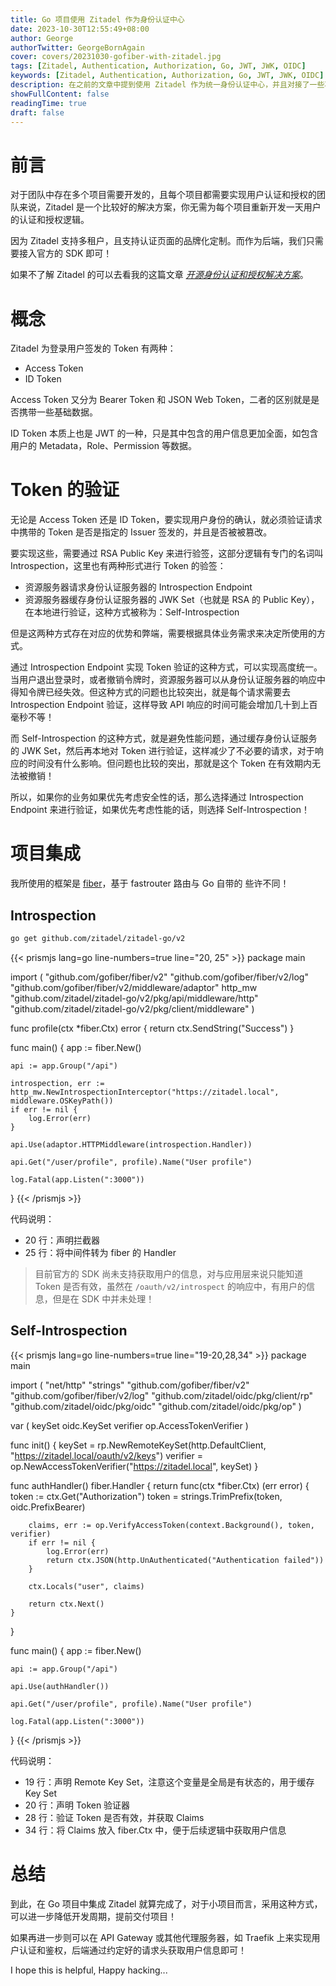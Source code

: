 ```yaml
---
title: Go 项目使用 Zitadel 作为身份认证中心
date: 2023-10-30T12:55:49+08:00
author: George
authorTwitter: GeorgeBornAgain
cover: covers/20231030-gofiber-with-zitadel.jpg
tags: [Zitadel, Authentication, Authorization, Go, JWT, JWK, OIDC]
keywords: [Zitadel, Authentication, Authorization, Go, JWT, JWK, OIDC]
description: 在之前的文章中提到使用 Zitadel 作为统一身份认证中心，并且对接了一些项目，今天来介绍如何在 Go 项目中集成 Zitadel
showFullContent: false
readingTime: true
draft: false
---
```


# 前言

对于团队中存在多个项目需要开发的，且每个项目都需要实现用户认证和授权的团队来说，Zitadel 是一个比较好的解决方案，你无需为每个项目重新开发一天用户的认证和授权逻辑。

因为 Zitadel 支持多租户，且支持认证页面的品牌化定制。而作为后端，我们只需要接入官方的 SDK 即可！

如果不了解 Zitadel 的可以去看我的这篇文章 [*开源身份认证和授权解决方案*](/technology/20220820.html)。

# 概念

Zitadel 为登录用户签发的 Token 有两种：

* Access Token
* ID Token

Access Token 又分为 Bearer Token 和 JSON Web Token，二者的区别就是是否携带一些基础数据。

ID Token 本质上也是 JWT 的一种，只是其中包含的用户信息更加全面，如包含用户的 Metadata，Role、Permission 等数据。

# Token 的验证

无论是 Access Token 还是 ID Token，要实现用户身份的确认，就必须验证请求中携带的 Token 是否是指定的 Issuer 签发的，并且是否被被篡改。

要实现这些，需要通过 RSA Public Key 来进行验签，这部分逻辑有专门的名词叫 Introspection，这里也有两种形式进行 Token 的验签：

* 资源服务器请求身份认证服务器的 Introspection Endpoint
* 资源服务器缓存身份认证服务器的 JWK Set（也就是 RSA 的 Public Key），在本地进行验证，这种方式被称为：Self-Introspection

但是这两种方式存在对应的优势和弊端，需要根据具体业务需求来决定所使用的方式。

通过 Introspection Endpoint 实现 Token 验证的这种方式，可以实现高度统一。当用户退出登录时，或者撤销令牌时，资源服务器可以从身份认证服务器的响应中得知令牌已经失效。但这种方式的问题也比较突出，就是每个请求需要去 Introspection Endpoint 验证，这样导致 API 响应的时间可能会增加几十到上百毫秒不等！

而 Self-Introspection 的这种方式，就是避免性能问题，通过缓存身份认证服务的 JWK Set，然后再本地对 Token 进行验证，这样减少了不必要的请求，对于响应的时间没有什么影响。但问题也比较的突出，那就是这个 Token 在有效期内无法被撤销！

所以，如果你的业务如果优先考虑安全性的话，那么选择通过 Introspection Endpoint 来进行验证，如果优先考虑性能的话，则选择 Self-Introspection！

# 项目集成

我所使用的框架是 [fiber](https://gofiber.io/)，基于 fastrouter 路由与 Go 自带的 些许不同！

## Introspection

```bash
go get github.com/zitadel/zitadel-go/v2
```

{{< prismjs lang=go line-numbers=true line="20, 25" >}}
package main

import (
    "github.com/gofiber/fiber/v2"
    "github.com/gofiber/fiber/v2/log"
    "github.com/gofiber/fiber/v2/middleware/adaptor"
    http_mw "github.com/zitadel/zitadel-go/v2/pkg/api/middleware/http"
    "github.com/zitadel/zitadel-go/v2/pkg/client/middleware"
)

func profile(ctx *fiber.Ctx) error {
    return ctx.SendString("Success")
}

func main() {
    app := fiber.New()
    
    api := app.Group("/api")

    introspection, err := http_mw.NewIntrospectionInterceptor("https://zitadel.local", middleware.OSKeyPath())
    if err != nil {
        log.Error(err)
    }

    api.Use(adaptor.HTTPMiddleware(introspection.Handler))

    api.Get("/user/profile", profile).Name("User profile")

    log.Fatal(app.Listen(":3000"))
}
{{< /prismjs >}}

代码说明：

* 20 行：声明拦截器
* 25 行：将中间件转为 fiber 的 Handler

> 目前官方的 SDK 尚未支持获取用户的信息，对与应用层来说只能知道 Token 是否有效，虽然在 `/oauth/v2/introspect` 的响应中，有用户的信息，但是在 SDK 中并未处理！

## Self-Introspection

{{< prismjs lang=go line-numbers=true line="19-20,28,34" >}}
package main

import (
    "net/http"
    "strings"
    "github.com/gofiber/fiber/v2"
    "github.com/gofiber/fiber/v2/log"
    "github.com/zitadel/oidc/pkg/client/rp"
    "github.com/zitadel/oidc/pkg/oidc"
    "github.com/zitadel/oidc/pkg/op"
)

var (
    keySet   oidc.KeySet
    verifier op.AccessTokenVerifier
)

func init() {
    keySet = rp.NewRemoteKeySet(http.DefaultClient, "https://zitadel.local/oauth/v2/keys")
    verifier = op.NewAccessTokenVerifier("https://zitadel.local", keySet)
}

func authHandler() fiber.Handler {
    return func(ctx *fiber.Ctx) (err error) {
        token := ctx.Get("Authorization")
        token = strings.TrimPrefix(token, oidc.PrefixBearer)

        claims, err := op.VerifyAccessToken(context.Background(), token, verifier)
        if err != nil {
            log.Error(err)
            return ctx.JSON(http.UnAuthenticated("Authentication failed"))
        }

        ctx.Locals("user", claims)

        return ctx.Next()
    }
}

func main() {
    app := fiber.New()
    
    api := app.Group("/api")

    api.Use(authHandler())

    api.Get("/user/profile", profile).Name("User profile")

    log.Fatal(app.Listen(":3000"))
}
{{< /prismjs >}}

代码说明：

* 19 行：声明 Remote Key Set，注意这个变量是全局是有状态的，用于缓存 Key Set 
* 20 行：声明 Token 验证器
* 28 行：验证 Token 是否有效，并获取 Claims
* 34 行：将 Claims 放入 fiber.Ctx 中，便于后续逻辑中获取用户信息

# 总结

到此，在 Go 项目中集成 Zitadel 就算完成了，对于小项目而言，采用这种方式，可以进一步降低开发周期，提前交付项目！

如果再进一步则可以在 API Gateway 或其他代理服务器，如 Traefik 上来实现用户认证和鉴权，后端通过约定好的请求头获取用户信息即可！

I hope this is helpful, Happy hacking...